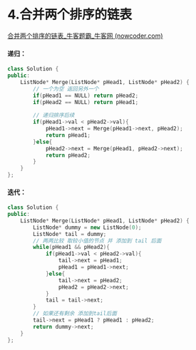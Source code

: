 # 4.合并两个排序的链表

[合并两个排序的链表_牛客题霸_牛客网 (nowcoder.com)](https://www.nowcoder.com/practice/d8b6b4358f774294a89de2a6ac4d9337?tpId=295&tags=&title=&difficulty=0&judgeStatus=0&rp=0&sourceUrl=%2Fexam%2Foj%3Fpage%3D1%26tab%3D%E7%AE%97%E6%B3%95%E7%AF%87%26topicId%3D295)



#### 递归：

```c++
class Solution {
public:
    ListNode* Merge(ListNode* pHead1, ListNode* pHead2) {
        // 一个为空 返回另外一个
        if(pHead1 == NULL) return pHead2;
        if(pHead2 == NULL) return pHead1;
        
        // 递归排序后续
        if(pHead1->val < pHead2->val){
            pHead1->next = Merge(pHead1->next, pHead2);
            return pHead1;
        }else{
            pHead2->next = Merge(pHead1, pHead2->next);
            return pHead2;
        }
    }
};
```



#### 迭代：

```c++
class Solution {
public:
    ListNode* Merge(ListNode* pHead1, ListNode* pHead2) {
        ListNode* dummy = new ListNode(0);
        ListNode* tail = dummy;
        // 两两比较 取较小值的节点 并 添加到 tail 后面
        while(pHead1 && pHead2){
            if(pHead1->val < pHead2->val){
                tail->next = pHead1;
                pHead1 = pHead1->next;
            }else{
                tail->next = pHead2;
                pHead2 = pHead2->next;
            }
            tail = tail->next;
        }
        // 如果还有剩余 添加到tail后面
        tail->next = pHead1 ? pHead1 : pHead2;    
        return dummy->next;
    }
};
```

